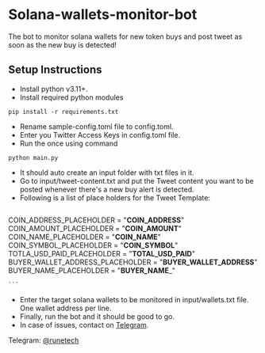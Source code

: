 


# Solana-wallets-monitor-bot


The bot to monitor solana wallets for new token buys and post tweet as soon as the new buy is detected!


## Setup Instructions

*   Install python v3.11+.
*   Install required python modules
```
pip install -r requirements.txt
```
*   Rename sample-config.toml file to config.toml.
*   Enter you Twitter Access Keys in config.toml file.
*   Run the once using command 
```
python main.py
``` 
*   It should auto create an input folder with txt files in it.
*   Go to input/tweet-content.txt and put the Tweet content you want to be posted whenever there's a new buy alert is detected.
*   Following is a list of place holders for the Tweet Template:
    ```

COIN_ADDRESS_PLACEHOLDER = "__COIN_ADDRESS__"
COIN_AMOUNT_PLACEHOLDER = "__COIN_AMOUNT__"
COIN_NAME_PLACEHOLDER = "__COIN_NAME__"
COIN_SYMBOL_PLACEHOLDER = "__COIN_SYMBOL__"
TOTLA_USD_PAID_PLACEHOLDER = "__TOTAL_USD_PAID__"
BUYER_WALLET_ADDRESS_PLACEHOLDER = "__BUYER_WALLET_ADDRESS__"
BUYER_NAME_PLACEHOLDER = "__BUYER_NAME___"

    
    ``` 
*   Enter the target solana wallets to be monitored in input/wallets.txt file. One wallet address per line.
*   Finally, run the bot and it should be good to go.
*   In case of issues, contact on [Telegram](https://t.me/runetech).




Telegram: [@runetech](https://t.me/runetech)